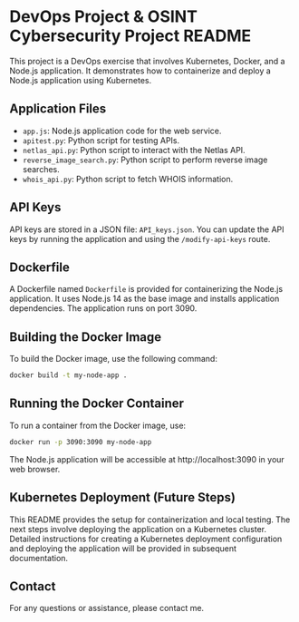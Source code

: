 # DevOps Project & OSINT Cybersecurity Project README

This project is a DevOps exercise that involves Kubernetes, Docker, and a Node.js application. It demonstrates how to containerize and deploy a Node.js application using Kubernetes.

## Application Files
- `app.js`: Node.js application code for the web service.
- `apitest.py`: Python script for testing APIs.
- `netlas_api.py`: Python script to interact with the Netlas API.
- `reverse_image_search.py`: Python script to perform reverse image searches.
- `whois_api.py`: Python script to fetch WHOIS information.

## API Keys
API keys are stored in a JSON file: `API_keys.json`. You can update the API keys by running the application and using the `/modify-api-keys` route.

## Dockerfile
A Dockerfile named `Dockerfile` is provided for containerizing the Node.js application. It uses Node.js 14 as the base image and installs application dependencies. The application runs on port 3090.

## Building the Docker Image
To build the Docker image, use the following command:

```bash
docker build -t my-node-app .
```

## Running the Docker Container
To run a container from the Docker image, use:

```bash
docker run -p 3090:3090 my-node-app
```
The Node.js application will be accessible at http://localhost:3090 in your web browser.

## Kubernetes Deployment (Future Steps)

This README provides the setup for containerization and local testing. The next steps involve deploying the application on a Kubernetes cluster. Detailed instructions for creating a Kubernetes deployment configuration and deploying the application will be provided in subsequent documentation.

## Contact
For any questions or assistance, please contact me.
